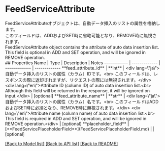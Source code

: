 # FeedServiceAttribute

<div lang=\"ja\">FeedServiceAttributeオブジェクトは、自動データ挿入のリストの属性を格納します。<br> このフィールドは、ADDおよびSET時に省略可能となり、REMOVE時に無視されます。</div> <div lang=\"en\">FeedServiceAttribute object contains the attribute of auto data insertion list.<br> This field is optional in ADD and SET operation, and will be ignored in REMOVE operation.</div> 
## Properties
Name | Type | Description | Notes
------------ | ------------- | ------------- | -------------
**feed_attribute_id** | **int** | &lt;div lang&#x3D;\&quot;ja\&quot;&gt;自動データ挿入のリストの属性（カラム）IDです。&lt;br&gt; このフィールドは、レスポンスの際に返却されますが、リクエストの際には無視されます。&lt;/div&gt; &lt;div lang&#x3D;\&quot;en\&quot;&gt;Attribute ID (column ID) of auto data insertion list.&lt;br&gt; Although this field will be returned in the response, it will be ignored on input.&lt;/div&gt;  | [optional] 
**feed_attribute_name** | **str** | &lt;div lang&#x3D;\&quot;ja\&quot;&gt;自動データ挿入のリストの属性（カラム）名です。&lt;br&gt; このフィールドはADDおよびSET時に必須となり、REMOVE時に無視されます。&lt;/div&gt; &lt;div lang&#x3D;\&quot;en\&quot;&gt;Attribute name (column name) of auto data insertion list.&lt;br&gt; This field is required in ADD and SET operation, and will be ignored in REMOVE operation.&lt;/div&gt;  | [optional] 
**placeholder_field** | [**FeedServicePlaceholderField**](FeedServicePlaceholderField.md) |  | [optional] 

[[Back to Model list]](../README.md#documentation-for-models) [[Back to API list]](../README.md#documentation-for-api-endpoints) [[Back to README]](../README.md)


